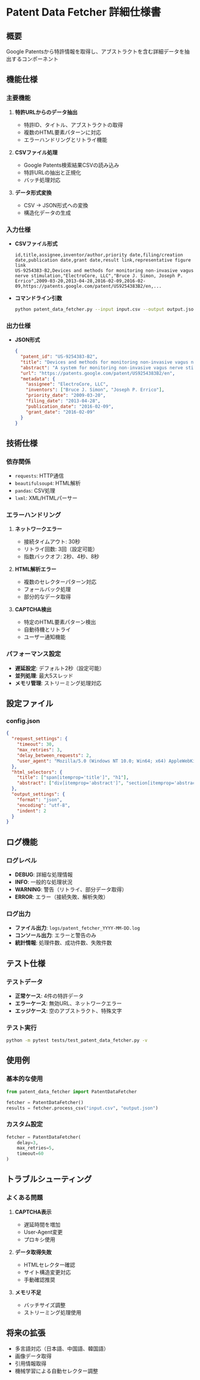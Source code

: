 # Patent Data Fetcher 詳細仕様書

## 概要
Google Patentsから特許情報を取得し、アブストラクトを含む詳細データを抽出するコンポーネント

## 機能仕様

### 主要機能
1. **特許URLからのデータ抽出**
   - 特許ID、タイトル、アブストラクトの取得
   - 複数のHTML要素パターンに対応
   - エラーハンドリングとリトライ機能

2. **CSVファイル処理**
   - Google Patents検索結果CSVの読み込み
   - 特許URLの抽出と正規化
   - バッチ処理対応

3. **データ形式変換**
   - CSV → JSON形式への変換
   - 構造化データの生成

### 入力仕様
- **CSVファイル形式**
  ```
  id,title,assignee,inventor/author,priority date,filing/creation date,publication date,grant date,result link,representative figure link
  US-9254383-B2,Devices and methods for monitoring non-invasive vagus nerve stimulation,"ElectroCore, LLC","Bruce J. Simon, Joseph P. Errico",2009-03-20,2013-04-28,2016-02-09,2016-02-09,https://patents.google.com/patent/US9254383B2/en,...
  ```

- **コマンドライン引数**
  ```bash
  python patent_data_fetcher.py --input input.csv --output output.json --delay 2 --retries 3
  ```

### 出力仕様
- **JSON形式**
  ```json
  {
    "patent_id": "US-9254383-B2",
    "title": "Devices and methods for monitoring non-invasive vagus nerve stimulation",
    "abstract": "A system for monitoring non-invasive vagus nerve stimulation...",
    "url": "https://patents.google.com/patent/US9254383B2/en",
    "metadata": {
      "assignee": "ElectroCore, LLC",
      "inventors": ["Bruce J. Simon", "Joseph P. Errico"],
      "priority_date": "2009-03-20",
      "filing_date": "2013-04-28",
      "publication_date": "2016-02-09",
      "grant_date": "2016-02-09"
    }
  }
  ```

## 技術仕様

### 依存関係
- `requests`: HTTP通信
- `beautifulsoup4`: HTML解析
- `pandas`: CSV処理
- `lxml`: XML/HTMLパーサー

### エラーハンドリング
1. **ネットワークエラー**
   - 接続タイムアウト: 30秒
   - リトライ回数: 3回（設定可能）
   - 指数バックオフ: 2秒、4秒、8秒

2. **HTML解析エラー**
   - 複数のセレクターパターン対応
   - フォールバック処理
   - 部分的なデータ取得

3. **CAPTCHA検出**
   - 特定のHTML要素パターン検出
   - 自動待機とリトライ
   - ユーザー通知機能

### パフォーマンス設定
- **遅延設定**: デフォルト2秒（設定可能）
- **並列処理**: 最大5スレッド
- **メモリ管理**: ストリーミング処理対応

## 設定ファイル

### config.json
```json
{
  "request_settings": {
    "timeout": 30,
    "max_retries": 3,
    "delay_between_requests": 2,
    "user_agent": "Mozilla/5.0 (Windows NT 10.0; Win64; x64) AppleWebKit/537.36"
  },
  "html_selectors": {
    "title": ["span[itemprop='title']", "h1"],
    "abstract": ["div[itemprop='abstract']", "section[itemprop='abstract']", "div.abstract"]
  },
  "output_settings": {
    "format": "json",
    "encoding": "utf-8",
    "indent": 2
  }
}
```

## ログ機能

### ログレベル
- **DEBUG**: 詳細な処理情報
- **INFO**: 一般的な処理状況
- **WARNING**: 警告（リトライ、部分データ取得）
- **ERROR**: エラー（接続失敗、解析失敗）

### ログ出力
- **ファイル出力**: `logs/patent_fetcher_YYYY-MM-DD.log`
- **コンソール出力**: エラーと警告のみ
- **統計情報**: 処理件数、成功件数、失敗件数

## テスト仕様

### テストデータ
- **正常ケース**: 4件の特許データ
- **エラーケース**: 無効URL、ネットワークエラー
- **エッジケース**: 空のアブストラクト、特殊文字

### テスト実行
```bash
python -m pytest tests/test_patent_data_fetcher.py -v
```

## 使用例

### 基本的な使用
```python
from patent_data_fetcher import PatentDataFetcher

fetcher = PatentDataFetcher()
results = fetcher.process_csv("input.csv", "output.json")
```

### カスタム設定
```python
fetcher = PatentDataFetcher(
    delay=3,
    max_retries=5,
    timeout=60
)
```

## トラブルシューティング

### よくある問題
1. **CAPTCHA表示**
   - 遅延時間を増加
   - User-Agent変更
   - プロキシ使用

2. **データ取得失敗**
   - HTMLセレクター確認
   - サイト構造変更対応
   - 手動確認推奨

3. **メモリ不足**
   - バッチサイズ調整
   - ストリーミング処理使用

## 将来の拡張
- 多言語対応（日本語、中国語、韓国語）
- 画像データ取得
- 引用情報取得
- 機械学習による自動セレクター調整 